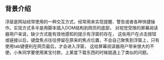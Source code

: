 ## 背景介绍

浮层是网站经常使用的一种交互方式，经常用来实现提醒、警告或者各种快捷操作。实现方式多半是用脚本插入DOM结构到网页的底部，
对视觉受限的屏幕阅读器用户来说，缺少方式能有效地感知的提示有浮窗的存在，
这些用户在点击按钮或链接以后，键盘焦点往往停留在原来的焦点位置，不会自己聚焦到浮窗上，只有使用tab键便利在网页最后，才会进入浮窗，
这给屏幕阅读器用户带来很大的不便。小朱同学要使用某宝付款，上某度下载东西的时候就遇上了类似的问题。
